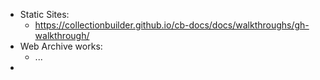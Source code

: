 - Static Sites:
	- https://collectionbuilder.github.io/cb-docs/docs/walkthroughs/gh-walkthrough/
- Web Archive works:
	- ...
- 